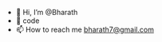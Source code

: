 - 👋 Hi, I’m @Bharath
- 👀 code
- 📫 How to reach me bharath7@gmail.com

<!---
Bharath-bharath/Bharath-bharath is a ✨ special ✨ repository because its `README.md` (this file) appears on your GitHub profile.
You can click the Preview link to take a look at your changes.
--->
